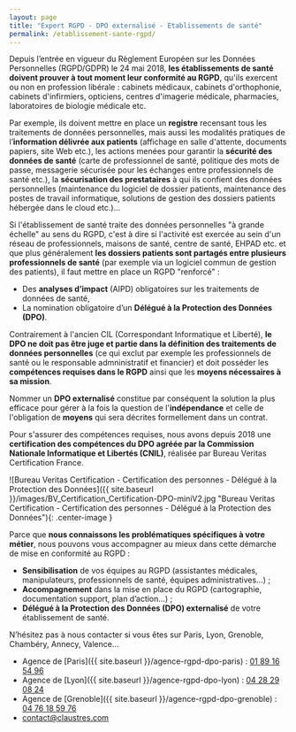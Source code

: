 ```yaml
---
layout: page
title: "Expert RGPD - DPO externalisé - Etablissements de santé"
permalink: /etablissement-sante-rgpd/
---
```

Depuis l’entrée en vigueur du Règlement Européen sur les Données Personnelles (RGPD/GDPR) le 24 mai 2018, **les établissements de santé doivent prouver à tout moment leur conformité au RGPD**, qu'ils exercent ou non en profession libérale : cabinets médicaux, cabinets d'orthophonie, cabinets d'infirmiers, opticiens, centres d'imagerie médicale, pharmacies, laboratoires de biologie médicale etc.

Par exemple, ils doivent mettre en place un **registre** recensant tous les traitements de données personnelles, mais aussi les modalités pratiques de l’**information délivrée aux patients** (affichage en salle d'attente, documents papiers, site Web etc.), les actions menées pour garantir la **sécurité des données de santé** (carte de professionnel de santé, politique des mots de passe, messagerie sécurisée pour les échanges entre professionnels de santé etc.), la **sécurisation des prestataires** à qui ils confient des données personnelles (maintenance du logiciel de dossier patients, maintenance des postes de travail informatique, solutions de gestion des dossiers patients hébergée dans le cloud etc.)...

Si l'établissement de santé traite des données personnelles "à grande échelle" au sens du RGPD, c'est à dire si l'activité est exercée au sein d'un réseau de professionnels, maisons de santé, centre de santé, EHPAD etc. et que plus généralement **les dossiers patients sont partagés entre plusieurs professionnels de santé** (par exemple via un logiciel commun de gestion des patients), il faut mettre en place un RGPD "renforcé" :
* Des **analyses d’impact** (AIPD) obligatoires sur les traitements de données de santé,
* La nomination obligatoire d’un **Délégué à la Protection des Données (DPO)**.

Contrairement à l'ancien CIL (Correspondant Informatique et Liberté), **le DPO ne doit pas être juge et partie dans la définition des traitements de données personnelles** (ce qui exclut par exemple les professionnels de santé ou le responsable admninistratif et financier) et doit posséder les **compétences requises dans le RGPD** ainsi que les **moyens nécessaires à sa mission**.

Nommer un **DPO externalisé** constitue par conséquent la solution la plus efficace pour gérer à la fois la question de l'**indépendance** et celle de l'obligation de **moyens** qui sera décrites formellement dans un contrat.

Pour s'assurer des compétences requises, nous avons depuis 2018 une **certification des compétences du DPO agréée par la Commission Nationale Informatique et Libertés (CNIL)**, réalisée par Bureau Veritas Certification France.

![Bureau Veritas Certification - Certification des personnes - Délégué à la Protection des Données]({{ site.baseurl }}/images/BV_Certification_Certification-DPO-miniV2.jpg "Bureau Veritas Certification - Certification des personnes - Délégué à la Protection des Données"){: .center-image }

Parce que **nous connaissons les problématiques spécifiques à votre métier**, nous pouvons vous accompagner au mieux dans cette démarche de mise en conformité au RGPD :
* **Sensibilisation** de vos équipes au RGPD (assistantes médicales, manipulateurs, professionnels de santé, équipes administratives...) ;
* **Accompagnement** dans la mise en place du RGPD (cartographie, documentation support, plan d’action…) ;
* **Délégué à la Protection des Données (DPO) externalisé** de votre établissement de santé.

N’hésitez pas à nous contacter si vous êtes sur Paris, Lyon, Grenoble, Chambéry, Annecy, Valence…
* Agence de [Paris]({{ site.baseurl }}/agence-rgpd-dpo-paris) : [01 89 16 54 96](tel:+33189165496)
* Agence de [Lyon]({{ site.baseurl }}/agence-rgpd-dpo-lyon) : [04 28 29 08 24](tel:+33428290824)
* Agence de [Grenoble]({{ site.baseurl }}/agence-rgpd-dpo-grenoble) : [04 76 18 59 76](tel:+33476185976)
* [contact@claustres.com](mailto:contact@claustres.com)

